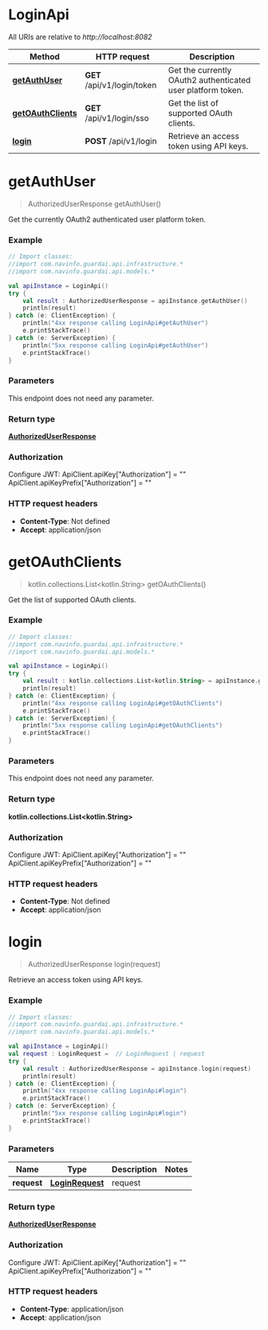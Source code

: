 # LoginApi

All URIs are relative to *http://localhost:8082*

Method | HTTP request | Description
------------- | ------------- | -------------
[**getAuthUser**](LoginApi.md#getAuthUser) | **GET** /api/v1/login/token | Get the currently OAuth2 authenticated user platform token.
[**getOAuthClients**](LoginApi.md#getOAuthClients) | **GET** /api/v1/login/sso | Get the list of supported OAuth clients.
[**login**](LoginApi.md#login) | **POST** /api/v1/login | Retrieve an access token using API keys.


<a name="getAuthUser"></a>
# **getAuthUser**
> AuthorizedUserResponse getAuthUser()

Get the currently OAuth2 authenticated user platform token.

### Example
```kotlin
// Import classes:
//import com.navinfo.guardai.api.infrastructure.*
//import com.navinfo.guardai.api.models.*

val apiInstance = LoginApi()
try {
    val result : AuthorizedUserResponse = apiInstance.getAuthUser()
    println(result)
} catch (e: ClientException) {
    println("4xx response calling LoginApi#getAuthUser")
    e.printStackTrace()
} catch (e: ServerException) {
    println("5xx response calling LoginApi#getAuthUser")
    e.printStackTrace()
}
```

### Parameters
This endpoint does not need any parameter.

### Return type

[**AuthorizedUserResponse**](AuthorizedUserResponse.md)

### Authorization


Configure JWT:
    ApiClient.apiKey["Authorization"] = ""
    ApiClient.apiKeyPrefix["Authorization"] = ""

### HTTP request headers

 - **Content-Type**: Not defined
 - **Accept**: application/json

<a name="getOAuthClients"></a>
# **getOAuthClients**
> kotlin.collections.List&lt;kotlin.String&gt; getOAuthClients()

Get the list of supported OAuth clients.

### Example
```kotlin
// Import classes:
//import com.navinfo.guardai.api.infrastructure.*
//import com.navinfo.guardai.api.models.*

val apiInstance = LoginApi()
try {
    val result : kotlin.collections.List<kotlin.String> = apiInstance.getOAuthClients()
    println(result)
} catch (e: ClientException) {
    println("4xx response calling LoginApi#getOAuthClients")
    e.printStackTrace()
} catch (e: ServerException) {
    println("5xx response calling LoginApi#getOAuthClients")
    e.printStackTrace()
}
```

### Parameters
This endpoint does not need any parameter.

### Return type

**kotlin.collections.List&lt;kotlin.String&gt;**

### Authorization


Configure JWT:
    ApiClient.apiKey["Authorization"] = ""
    ApiClient.apiKeyPrefix["Authorization"] = ""

### HTTP request headers

 - **Content-Type**: Not defined
 - **Accept**: application/json

<a name="login"></a>
# **login**
> AuthorizedUserResponse login(request)

Retrieve an access token using API keys.

### Example
```kotlin
// Import classes:
//import com.navinfo.guardai.api.infrastructure.*
//import com.navinfo.guardai.api.models.*

val apiInstance = LoginApi()
val request : LoginRequest =  // LoginRequest | request
try {
    val result : AuthorizedUserResponse = apiInstance.login(request)
    println(result)
} catch (e: ClientException) {
    println("4xx response calling LoginApi#login")
    e.printStackTrace()
} catch (e: ServerException) {
    println("5xx response calling LoginApi#login")
    e.printStackTrace()
}
```

### Parameters

Name | Type | Description  | Notes
------------- | ------------- | ------------- | -------------
 **request** | [**LoginRequest**](LoginRequest.md)| request |

### Return type

[**AuthorizedUserResponse**](AuthorizedUserResponse.md)

### Authorization


Configure JWT:
    ApiClient.apiKey["Authorization"] = ""
    ApiClient.apiKeyPrefix["Authorization"] = ""

### HTTP request headers

 - **Content-Type**: application/json
 - **Accept**: application/json

